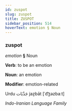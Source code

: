 ```yaml
---
id: zuspot
slug: zuspot
title: ZUSPOT
sidebar_position: 514
hoverText: emotion § Noun
---
```


### zuspot

*emotion* **§** Noun

**Verb**: to be an emotion

**Noun**: an emotion

**Modifier**: emotion-related

Urdu  جَذْبَات jaẕbāt [ˈd͡ʒəzbaːt]

*Indo-Iranian Language Family*